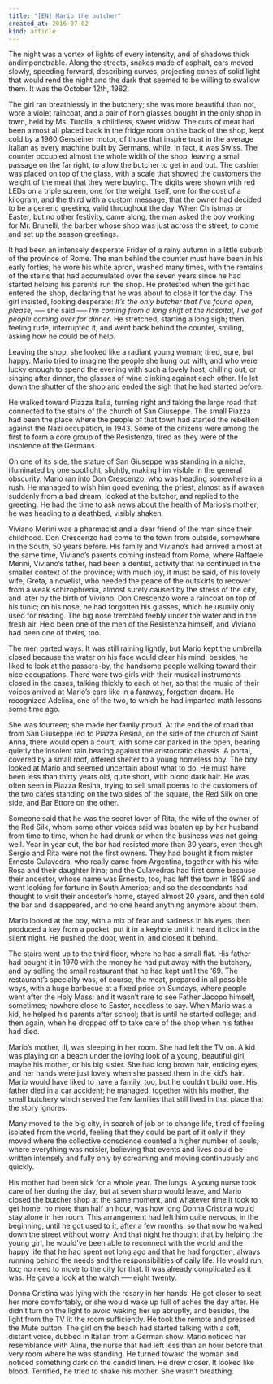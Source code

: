 ```yaml
---
title: "[EN] Mario the butcher"
created_at: 2016-07-02
kind: article
---
```


The night was a vortex of lights of every intensity, and of shadows thick andimpenetrable. Along the streets, snakes made of asphalt, cars moved slowly, speeding forward, describing curves, projecting cones of solid light that would rend the night and the dark that seemed to be willing to swallow them. It was the October 12th, 1982.

The girl ran breathlessly in the butchery; she was more beautiful than not, wore a violet raincoat, and a pair of horn glasses bought in the only shop in town, held by Ms. Turolla, a childless, sweet widow.  The cuts of meat had been almost all placed back in the fridge room on the back of the shop, kept cold by a 1960 Gersteiner motor, of those that inspire trust in the average Italian as every machine built by Germans, while, in fact, it was Swiss. The counter occupied almost the whole width of the shop, leaving a small passage on the far right, to allow the butcher to get in and out. The cashier was placed on top of the glass, with a scale that showed the customers the weight of the meat that they were buying. The digits were shown with red LEDs on a triple screen, one for the weight itself, one for the cost of a kilogram, and the third with a custom message, that the owner had decided to be a generic greeting, valid throughout the day. When Christmas or Easter, but no other festivity, came along, the man asked the boy working for Mr. Brunelli, the barber whose shop was just across the street, to come and set up the season greetings.

It had been an intensely desperate Friday of a rainy autumn in a little suburb of the province of Rome. The man behind the counter must have been in his early forties; he wore his white apron, washed many times, with the remains of the stains that had accumulated over the seven years since he had started helping his parents run the shop. He protested when the girl had entered the shop, declaring that he was about to close it for the day. The girl insisted, looking desperate: _It’s the only butcher that I’ve found open, please,_ ── she said ── _I’m coming from a long shift at the hospital, I’ve got people coming over for dinner_. He stretched, starting a long sigh; then, feeling rude, interrupted it, and went back behind the counter, smiling, asking how he could be of help.

Leaving the shop, she looked like a radiant young woman; tired, sure, but happy. Mario tried to imagine the people she hung out with, and who were lucky enough to spend the evening with such a lovely host, chilling out, or singing after dinner, the glasses of wine clinking against each other. He let down the shutter of the shop and ended the sigh that he had started before.

He walked toward Piazza Italia, turning right and taking the large road that connected to the stairs of the church of San Giuseppe. The small Piazza had been the place where the people of that town had started the rebellion against the Nazi occupation, in 1943. Some of the citizens were among the first to form a core group of the Resistenza, tired as they were of the insolence of the Germans.

On one of its side, the statue of San Giuseppe was standing in a niche, illuminated by one spotlight, slightly, making him visible in the general obscurity. Mario ran into Don Crescenzo, who was heading somewhere in a rush. He managed to wish him good evening; the priest, almost as if awaken suddenly from a bad dream, looked at the butcher, and replied to the greeting. He had the time to ask news about the health of Marios’s mother; he was heading to a deathbed, visibly shaken.

Viviano Merini was a pharmacist and a dear friend of the man since their childhood. Don Crescenzo had come to the town from outside, somewhere in the South, 50 years before. His family and Viviano’s had arrived almost at the same time, Viviano’s parents coming instead from Rome, where Raffaele Merini, Viviano’s father, had been a dentist, activity that he continued in the smaller context of the province; with much joy, it must be said, of his lovely wife, Greta, a novelist, who needed the peace of the outskirts to recover from a weak schizophrenia, almost surely caused by the stress of the city, and later by the birth of Viviano. Don Crescenzo wore a raincoat on top of his tunic; on his nose, he had forgotten his glasses, which he usually only used for reading. The big nose trembled feebly under the water and in the fresh air. He’d been one of the men of the Resistenza himself, and Viviano had been one of theirs, too.

The men parted ways. It was still raining lightly, but Mario kept the umbrella closed because the water on his face would clear his mind; besides, he liked to look at the passers-by, the handsome people walking toward their nice occupations. There were two girls with their musical instruments closed in the cases, talking thickly to each ot her, so that the music of their voices arrived at Mario’s ears like in a faraway, forgotten dream. He recognized Adelina, one of the two, to which he had imparted math lessons some time ago.

She was fourteen; she made her family proud. At the end the of road that from San Giuseppe led to Piazza Resina, on the side of the church of Saint Anna, there would open a court, with some car parked in the open, bearing quietly the insolent rain beating against the aristocratic chassis. A portal, covered by a small roof, offered shelter to a young homeless boy. The boy looked at Mario and seemed uncertain about what to do. He must have been less than thirty years old, quite short, with blond dark hair. He was often seen in Piazza Resina, trying to sell small poems to the customers of the two cafes standing on the two sides of the square, the Red Silk on one side, and Bar Ettore on the other.

Someone said that he was the secret lover of Rita, the wife of the owner of the Red Silk, whom some other voices said was beaten up by her husband from time to time, when he had drunk or when the business was not going well. Year in year out, the bar had resisted more than 30 years, even though Sergio and Rita were not the first owners. They had bought it from mister Ernesto Culavedra, who really came from Argentina, together with his wife Rosa and their daughter Irina; and the Culavedras had first come because their ancestor, whose name was Ernesto, too, had left the town in 1899 and went looking for fortune in South America; and so the descendants had thought to visit their ancestor’s home, stayed almost 20 years, and then sold the bar and disappeared, and no one heard anything anymore about them.

Mario looked at the boy, with a mix of fear and sadness in his eyes, then produced a key from a pocket, put it in a keyhole until it heard it click in the silent night. He pushed the door, went in, and closed it behind.

The stairs went up to the third floor, where he had a small flat. His father had bought it in 1970 with the money he had put away with the butchery, and by selling the small restaurant that he had kept until the ‘69. The restaurant’s specialty was, of course, the meat, prepared in all possible ways, with a huge barbecue at a fixed price on Sundays, where people went after the Holy Mass; and it wasn’t rare to see Father Jacopo himself, sometimes; nowhere close to Easter, needless to say. When Mario was a kid, he helped his parents after school; that is until he started college; and then again, when he dropped off to take care of the shop when his father had died.

Mario’s mother, ill, was sleeping in her room. She had left the TV on. A kid was playing on a beach under the loving look of a young, beautiful girl, maybe his mother, or his big sister. She had long brown hair, enticing eyes, and her hands were just lovely when she passed them in the kid’s hair. Mario would have liked to have a family, too, but he couldn’t build one. His father died in a car accident; he managed, together with his mother, the small butchery which served the few families that still lived in that place that the story ignores.

Many moved to the big city, in search of job or to change life, tired of feeling isolated from the world, feeling that they could be part of it only if they moved where the collective conscience counted a higher number of souls, where everything was noisier, believing that events and lives could be written intensely and fully only by screaming and moving continuously and quickly.

His mother had been sick for a whole year. The lungs. A young nurse took care of her during the day, but at seven sharp would leave, and Mario closed the butcher shop at the same moment, and whatever time it took to get home, no more than half an hour, was how long Donna Cristina would stay alone in her room. This arrangement had left him quite nervous, in the beginning, until he got used to it, after a few months, so that now he walked down the street without worry. And that night he thought that by helping the young girl, he would’ve been able to reconnect with the world and the happy life that he had spent not long ago and that he had forgotten, always running behind the needs and the responsibilities of daily life. He would run, too; no need to move to the city for that. It was already complicated as it was. He gave a look at the watch ── eight twenty.

Donna Cristina was lying with the rosary in her hands. He got closer to seat her more comfortably, or she would wake up full of aches the day after. He didn’t turn on the light to avoid waking her up abruptly, and besides, the light from the TV lit the room sufficiently.  He took the remote and pressed the Mute button. The girl on the beach had started talking with a soft, distant voice, dubbed in Italian from a German show. Mario noticed her resemblance with Alina, the nurse that had left less than an hour before that very room where he was standing. He turned toward the woman and noticed something dark on the candid linen. He drew closer. It looked like blood. Terrified, he tried to
shake his mother. She wasn’t breathing.
